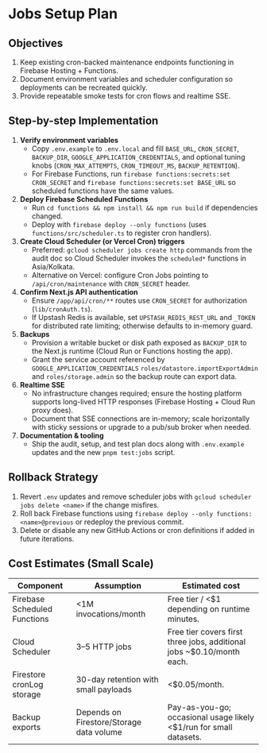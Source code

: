 # Jobs Setup Plan

## Objectives
1. Keep existing cron-backed maintenance endpoints functioning in Firebase Hosting + Functions.
2. Document environment variables and scheduler configuration so deployments can be recreated quickly.
3. Provide repeatable smoke tests for cron flows and realtime SSE.

## Step-by-step Implementation
1. **Verify environment variables**
   - Copy `.env.example` to `.env.local` and fill `BASE_URL`, `CRON_SECRET`, `BACKUP_DIR`, `GOOGLE_APPLICATION_CREDENTIALS`, and optional tuning knobs (`CRON_MAX_ATTEMPTS`, `CRON_TIMEOUT_MS`, `BACKUP_RETENTION`).
   - For Firebase Functions, run `firebase functions:secrets:set CRON_SECRET` and `firebase functions:secrets:set BASE_URL` so scheduled functions have the same values.
2. **Deploy Firebase Scheduled Functions**
   - Run `cd functions && npm install && npm run build` if dependencies changed.
   - Deploy with `firebase deploy --only functions` (uses `functions/src/scheduler.ts` to register cron handlers).
3. **Create Cloud Scheduler (or Vercel Cron) triggers**
   - Preferred: `gcloud scheduler jobs create http` commands from the audit doc so Cloud Scheduler invokes the `scheduled*` functions in Asia/Kolkata.
   - Alternative on Vercel: configure Cron Jobs pointing to `/api/cron/maintenance` with `CRON_SECRET` header.
4. **Confirm Next.js API authentication**
   - Ensure `/app/api/cron/**` routes use `CRON_SECRET` for authorization (`lib/cronAuth.ts`).
   - If Upstash Redis is available, set `UPSTASH_REDIS_REST_URL` and `_TOKEN` for distributed rate limiting; otherwise defaults to in-memory guard.
5. **Backups**
   - Provision a writable bucket or disk path exposed as `BACKUP_DIR` to the Next.js runtime (Cloud Run or Functions hosting the app).
   - Grant the service account referenced by `GOOGLE_APPLICATION_CREDENTIALS` `roles/datastore.importExportAdmin` and `roles/storage.admin` so the backup route can export data.
6. **Realtime SSE**
   - No infrastructure changes required; ensure the hosting platform supports long-lived HTTP responses (Firebase Hosting + Cloud Run proxy does).
   - Document that SSE connections are in-memory; scale horizontally with sticky sessions or upgrade to a pub/sub broker when needed.
7. **Documentation & tooling**
   - Ship the audit, setup, and test plan docs along with `.env.example` updates and the new `pnpm test:jobs` script.

## Rollback Strategy
1. Revert `.env` updates and remove scheduler jobs with `gcloud scheduler jobs delete <name>` if the change misfires.
2. Roll back Firebase functions using `firebase deploy --only functions:<name>@previous` or redeploy the previous commit.
3. Delete or disable any new GitHub Actions or cron definitions if added in future iterations.

## Cost Estimates (Small Scale)
| Component | Assumption | Estimated cost |
| --- | --- | --- |
| Firebase Scheduled Functions | <1M invocations/month | Free tier / <$1 depending on runtime minutes. |
| Cloud Scheduler | 3–5 HTTP jobs | Free tier covers first three jobs, additional jobs ~$0.10/month each. |
| Firestore cronLog storage | 30-day retention with small payloads | <$0.05/month. |
| Backup exports | Depends on Firestore/Storage data volume | Pay-as-you-go; occasional usage likely <$1/run for small datasets. |